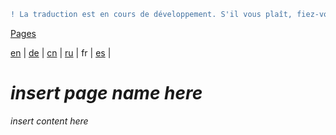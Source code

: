 ```diff
! La traduction est en cours de développement. S'il vous plaît, fiez-vous à la version originale en anglais. 
```

[Pages](https://github.com/syncloud/docs/blob/master/fr/index.md#Pages)

[en](https://github.com/syncloud/platform/wiki/Backup) | 
[de](https://github.com/syncloud/docs/blob/master/de/content/Backup.md) | 
[cn](https://github.com/syncloud/docs/blob/master/cn/content/Backup.md) | 
[ru](https://github.com/syncloud/docs/blob/master/ru/content/Backup.md) | 
fr | 
[es](https://github.com/syncloud/docs/blob/master/es/content/Backup.md) | 

# *insert page name here*

*insert content here*
